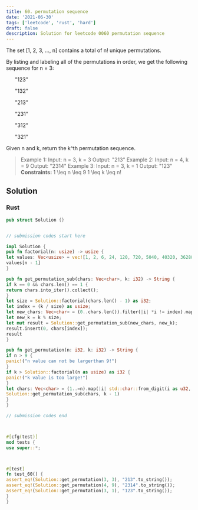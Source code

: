 ```yaml
---
title: 60. permutation sequence
date: '2021-06-30'
tags: ['leetcode', 'rust', 'hard']
draft: false
description: Solution for leetcode 0060 permutation sequence
---
```




The set [1, 2, 3, ..., n] contains a total of n! unique permutations.

By listing and labeling all of the permutations in order, we get the following sequence for n <TeX>=</TeX> 3:

<ol>

"123"

"132"

"213"

"231"

"312"

"321"

</ol>

Given n and k, return the k^th permutation sequence.



>   Example 1:
>   Input: n <TeX>=</TeX> 3, k <TeX>=</TeX> 3
>   Output: "213"
>   Example 2:
>   Input: n <TeX>=</TeX> 4, k <TeX>=</TeX> 9
>   Output: "2314"
>   Example 3:
>   Input: n <TeX>=</TeX> 3, k <TeX>=</TeX> 1
>   Output: "123"
**Constraints:**
>   	1 <TeX>\leq</TeX> n <TeX>\leq</TeX> 9
>   	1 <TeX>\leq</TeX> k <TeX>\leq</TeX> n!


## Solution


### Rust
```rust
pub struct Solution {}


// submission codes start here

impl Solution {
pub fn factorial(n: usize) -> usize {
let values: Vec<usize> = vec![1, 2, 6, 24, 120, 720, 5040, 40320, 362880];
values[n - 1]
}

pub fn get_permutation_sub(chars: Vec<char>, k: i32) -> String {
if k == 0 && chars.len() == 1 {
return chars.into_iter().collect();
}
let size = Solution::factorial(chars.len() - 1) as i32;
let index = (k / size) as usize;
let new_chars: Vec<char> = (0..chars.len()).filter(|i| *i != index).map(|i| chars[i]).collect();
let new_k = k % size;
let mut result = Solution::get_permutation_sub(new_chars, new_k);
result.insert(0, chars[index]);
result
}

pub fn get_permutation(n: i32, k: i32) -> String {
if n > 9 {
panic!("n value can not be largerthan 9!")
}
if k > Solution::factorial(n as usize) as i32 {
panic!("k value is too large!")
}
let chars: Vec<char> = (1..=n).map(|i| std::char::from_digit(i as u32, 10).unwrap()).collect();
Solution::get_permutation_sub(chars, k - 1)
}
}

// submission codes end



#[cfg(test)]
mod tests {
use super::*;



#[test]
fn test_60() {
assert_eq!(Solution::get_permutation(3, 3), "213".to_string());
assert_eq!(Solution::get_permutation(4, 9), "2314".to_string());
assert_eq!(Solution::get_permutation(3, 1), "123".to_string());
}
}

```
